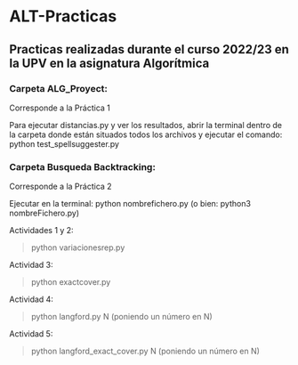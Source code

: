 # ALT-Practicas
## Practicas realizadas durante el curso 2022/23 en la UPV en la asignatura Algorítmica



### Carpeta ALG_Proyect:
Corresponde a la Práctica 1

Para ejecutar distancias.py y ver los resultados, abrir la terminal dentro de la carpeta donde están situados todos los archivos y ejecutar el comando: python test_spellsuggester.py

### Carpeta Busqueda Backtracking:
Corresponde a la Práctica 2

Ejecutar en la terminal: python nombrefichero.py (o bien: python3 nombreFichero.py)

Actividades 1 y 2:

> python variacionesrep.py

Actividad 3:

> python exactcover.py

Actividad 4:

> python langford.py N (poniendo un número en N)

Actividad 5:

> python langford_exact_cover.py N (poniendo un número en N)


